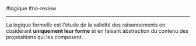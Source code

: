 #logique #no-review 

----

La logique formelle est l'étude de la validité des raisonnements en cosidérant **uniquement leur forme** et en faisant abstraction du contenu des propositions qui les composent.



